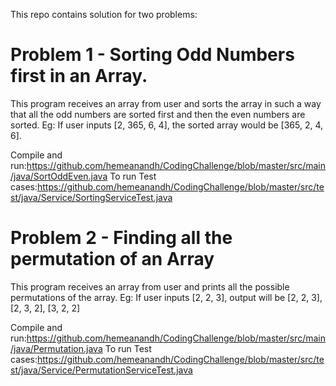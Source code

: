 This repo contains solution for two problems:

# Problem 1 - Sorting Odd Numbers first in an Array.
This program receives an array from user and sorts the array in such a way that all the odd numbers are sorted first and then the even numbers are sorted.
Eg: If user inputs [2, 365, 6, 4], the sorted array would be [365, 2, 4, 6].

Compile and run:https://github.com/hemeanandh/CodingChallenge/blob/master/src/main/java/SortOddEven.java
To run Test cases:https://github.com/hemeanandh/CodingChallenge/blob/master/src/test/java/Service/SortingServiceTest.java

# Problem 2 - Finding all the permutation of an Array
This program receives an array from user and prints all the possible permutations of the array.
Eg: If user inputs [2, 2, 3], output will be [2, 2, 3], [2, 3, 2], [3, 2, 2]

Compile and run:https://github.com/hemeanandh/CodingChallenge/blob/master/src/main/java/Permutation.java
To run Test cases:https://github.com/hemeanandh/CodingChallenge/blob/master/src/test/java/Service/PermutationServiceTest.java
